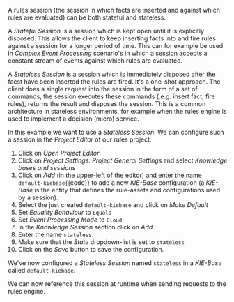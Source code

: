 
A rules session (the session in which facts are inserted and against which rules are evaluated) can be both stateful and stateless.

A *Stateful Session* is a session which is kept open until it is explicitly disposed. This allows the client to keep inserting facts into and fire rules against a session for a longer period of time. This can for example be used in *Complex Event Processing* scenario's in which a session accepts a constant stream of events against which rules are evaluated.

A *Stateless Session* is a session which is immediately disposed after the facst have been inserted the rules are fired. It's a one-shot approach. The client does a single request into the session in the form of a set of commands, the session executes these commands (.e.g. insert fact, fire rules), returns the result and disposes the session. This is a common architecture in stateless environments, for example when the rules engine is used to implement a decision (micro) service.

In this example we want to use a *Stateless Session*. We can configure such a session in the *Project Editor* of our rules project:

1. Click on *Open Project Editor*.
2. Click on *Project Settings: Project General Settings* and select *Knowledge bases and sessions*
3. Click on *Add* (in the upper-left of the editor) and enter the name `default-kiebase`{{code}} to add a new *KIE-Base* configuration (a *KIE-Base* is the entity that defines the rule-assets and configurations used by a session).
4. Select the just created `default-kiebase` and click on *Make Default*
4. Set *Equality Behaviour* to `Equals`
5. Set *Event Processing Mode* to `Cloud`
6. In the *Knowledge Session* section click on *Add*
7. Enter the name `stateless`.
8. Make sure that the *State* dropdown-list is set to `stateless`
9. Click on the *Save* button to save the configuration.

We've now configured a *Stateless Session* named `stateless` in a *KIE-Base* called `default-kiebase`.

We can now reference this session at runtime when sending requests to the rules engine.
